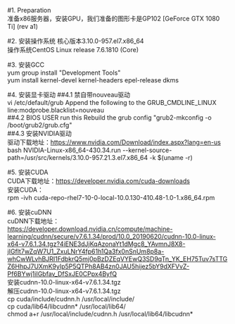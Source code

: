 #1. Preparation  
准备x86服务器，安装GPU，我们准备的图形卡是GP102 [GeForce GTX 1080 Ti] (rev a1)  

#2. 安装操作系统
核心版本3.10.0-957.el7.x86_64  
操作系统CentOS Linux release 7.6.1810 (Core)  

#3. 安装GCC  
yum group install "Development Tools"  
yum install kernel-devel kernel-headers epel-release dkms

#4. 安装显卡驱动
##4.1 禁自带nouveau驱动  
vi /etc/default/grub Append the following to the GRUB_CMDLINE_LINUX line:modprobe.blacklist=nouveau  
##4.2 BIOS USER run this Rebuild the grub config "grub2-mkconfig -o /boot/grub2/grub.cfg"  
##4.3 安装NVIDIA驱动  
驱动下载地址：https://www.nvidia.com/Download/index.aspx?lang=en-us  
bash NVIDIA-Linux-x86_64-430.34.run --kernel-source-path=/usr/src/kernels/3.10.0-957.21.3.el7.x86_64 -k $(uname -r)  

#5. 安装CUDA  
CUDA下载地址：https://developer.nvidia.com/cuda-downloads  
安装CUDA：  
rpm -ivh cuda-repo-rhel7-10-0-local-10.0.130-410.48-1.0-1.x86_64.rpm

#6. 安装cuDNN  
cuDNN下载地址：  
https://developer.download.nvidia.cn/compute/machine-learning/cudnn/secure/v7.6.1.34/prod/10.0_20190620/cudnn-10.0-linux-x64-v7.6.1.34.tgz?4iENE3dJjKqAzonaYt1dMgc8_YAvmnJ8X8-jIGflt7wZqW7U1_ZxuLNrY4fp61h1Qa3fx0nSnUm8p8a-whCwWLvhBJRI1FdbkrQ5mj0pBzDZEqVYEwQ3SD9qTn_YK_EH75Tuv7sTTGZ6HhpJ7UXmK9yIp5P5QTPh8AB4zn0JAU5hijez5bY9dXFVvZ-Pf6BYwj1iIGbfav_DfSxJE0CPpx4ByfQ  
安装cudnn-10.0-linux-x64-v7.6.1.34.tgz  
解压cudnn-10.0-linux-x64-v7.6.1.34.tgz  
cp cuda/include/cudnn.h /usr/local/include/  
cp cuda/lib64/libcudnn* /usr/local/lib64/  
chmod a+r /usr/local/include/cudnn.h /usr/local/lib64/libcudnn*  



